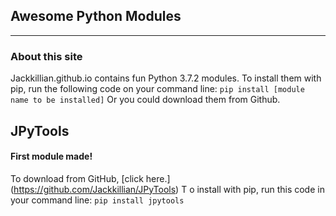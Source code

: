 ## Awesome Python Modules
---
### About this site
Jackkillian.github.io contains fun Python 3.7.2 modules. To install them with pip, run the following   code on your command line: ```pip install [module name to be installed]``` Or you could download them   from Github.
## JPyTools
#### First module made!
To download from GitHub, [click here.] (https://github.com/Jackkillian/JPyTools)  T
o install with pip, run this code in your command line: ```pip install jpytools```

